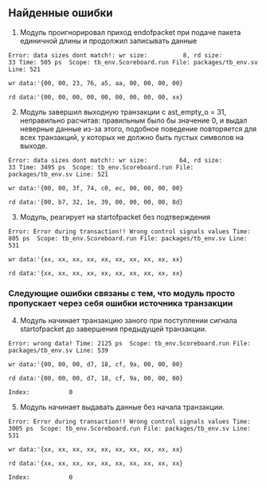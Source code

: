 ## Найденные ошибки

1. Модуль проигнорировал приход endofpacket при подаче пакета единичной длины и продолжил записывать данные

`Error: data sizes dont match!: wr size:          8, rd size:         33
Time: 505 ps  Scope: tb_env.Scoreboard.run File: packages/tb_env.sv Line: 521`

`wr data:'{00, 00, 23, 76, a5, aa, 00, 00, 00, 00}`

`rd data:'{00, 00, 00, 00, 00, 00, 00, 00, 00, xx}`

2. Модуль завершил выходную транзакции с ast_empty_o = 31, неправильно расчитав: правильным было бы значение 0, и выдал неверные данные из-за этого, подобное поведение повторяется для всех транзакций, у которых не должно быть пустых символов на выходе.

`Error: data sizes dont match!: wr size:         64, rd size:         33
Time: 3495 ps  Scope: tb_env.Scoreboard.run File: packages/tb_env.sv Line: 521`

`wr data:'{00, 00, 3f, 74, c0, ec, 00, 00, 00, 00}`

`rd data:'{00, b7, 32, 1e, 39, 00, 00, 00, 00, 8d}`


3. Модуль, реагирует на startofpacket без подтверждения

`Error: Error during transaction!! Wrong control signals values
Time: 805 ps  Scope: tb_env.Scoreboard.run File: packages/tb_env.sv Line: 531`

`wr data:'{xx, xx, xx, xx, xx, xx, xx, xx, xx, xx}`

`rd data:'{xx, xx, xx, xx, xx, xx, xx, xx, xx, xx}`

### Следующие ошибки связаны с тем, что модуль просто пропускает через себя ошибки источника транзакции 

4. Модуль начинает транзакцию заного при поступлении сигнала startofpacket до завершения предыдущей транзакции.

`Error: wrong data!
Time: 2125 ps  Scope: tb_env.Scoreboard.run File: packages/tb_env.sv Line: 539`

`wr data:'{00, 00, 00, d7, 18, cf, 9a, 00, 00, 00}`

`rd data:'{00, 00, 00, d7, 18, cf, 9a, 00, 00, 00}`

`Index:           0`


5. Модуль начинает выдавать данные без начала транзакции.

`Error: Error during transaction!! Wrong control signals values
Time: 3005 ps  Scope: tb_env.Scoreboard.run File: packages/tb_env.sv Line: 531`

`wr data:'{xx, xx, xx, xx, xx, xx, xx, xx, xx, xx}`

`rd data:'{xx, xx, xx, xx, xx, xx, xx, xx, xx, xx}`

`Index:           0`
